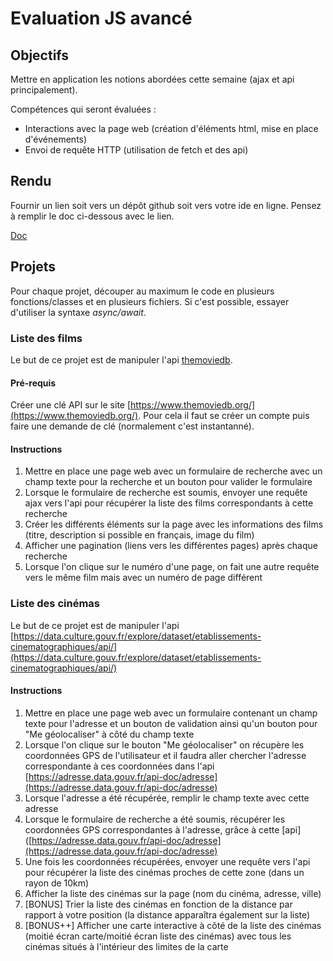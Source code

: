 # Evaluation JS avancé

## Objectifs

Mettre en application les notions abordées cette semaine (ajax et api principalement).

Compétences qui seront évaluées :
* Interactions avec la page web (création d'éléments html, mise en place d'événements)
* Envoi de requête HTTP (utilisation de fetch et des api)

## Rendu

Fournir un lien soit vers un dépôt github soit vers votre ide en ligne. Pensez à remplir le doc ci-dessous avec le lien.

[Doc](https://docs.google.com/spreadsheets/d/1FG3mYVUH5kBjLPXZZQVMIb7DD8_pxTwnOaADXVqViBk/edit#gid=0)

## Projets

Pour chaque projet, découper au maximum le code en plusieurs fonctions/classes et en plusieurs fichiers. Si c'est possible, essayer d'utiliser la syntaxe *async/await*.

### Liste des films

Le but de ce projet est de manipuler l'api [themoviedb](https://developer.themoviedb.org/reference/intro/getting-started).

#### Pré-requis

Créer une clé API sur le site [https://www.themoviedb.org/](https://www.themoviedb.org/). Pour cela il faut se créer un compte puis faire une demande de clé (normalement c'est instantanné).

#### Instructions

1. Mettre en place une page web avec un formulaire de recherche avec un champ texte pour la recherche et un bouton pour valider le formulaire
2. Lorsque le formulaire de recherche est soumis, envoyer une requête ajax vers l'api pour récupérer la liste des films correspondants à cette recherche
3. Créer les différents éléments sur la page avec les informations des films (titre, description si possible en français, image du film)
4. Afficher une pagination (liens vers les différentes pages) après chaque recherche
5. Lorsque l'on clique sur le numéro d'une page, on fait une autre requête vers le même film mais avec un numéro de page différent

### Liste des cinémas

Le but de ce projet est de manipuler l'api [https://data.culture.gouv.fr/explore/dataset/etablissements-cinematographiques/api/](https://data.culture.gouv.fr/explore/dataset/etablissements-cinematographiques/api/)

#### Instructions

1. Mettre en place une page web avec un formulaire contenant un champ texte pour l'adresse et un bouton de validation ainsi qu'un bouton pour "Me géolocaliser" à côté du champ texte
2. Lorsque l'on clique sur le bouton "Me géolocaliser" on récupère les coordonnées GPS de l'utilisateur et il faudra aller chercher l'adresse correspondante à ces coordonnées dans l'api [https://adresse.data.gouv.fr/api-doc/adresse](https://adresse.data.gouv.fr/api-doc/adresse)
3. Lorsque l'adresse a été récupérée, remplir le champ texte avec cette adresse
4. Lorsque le formulaire de recherche a été soumis, récupérer les coordonnées GPS correspondantes à l'adresse, grâce à cette [api]([https://adresse.data.gouv.fr/api-doc/adresse](https://adresse.data.gouv.fr/api-doc/adresse)
5. Une fois les coordonnées récupérées, envoyer une requête vers l'api pour récupérer la liste des cinémas proches de cette zone (dans un rayon de 10km)
6. Afficher la liste des cinémas sur la page (nom du cinéma, adresse, ville)
7. [BONUS] Trier la liste des cinémas en fonction de la distance par rapport à votre position (la distance apparaîtra également sur la liste)
8. [BONUS++] Afficher une carte interactive à côté de la liste des cinémas (moitié écran carte/moitié écran liste des cinémas) avec tous les cinémas situés à l'intérieur des limites de la carte

